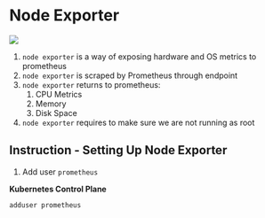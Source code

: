 # Node Exporter

<img src="https://user-images.githubusercontent.com/6856382/222939962-19f24cec-375c-45f0-842f-e5319d92fea4.png">

1. `node exporter` is a way of exposing hardware and OS metrics to prometheus
2. `node exporter` is scraped by Prometheus through endpoint
3. `node exporter` returns to prometheus:
    1. CPU Metrics
    2. Memory
    3. Disk Space
4. `node exporter` requires to make sure we are not running as root


## Instruction - Setting Up Node Exporter

1. Add user `prometheus`

**Kubernetes Control Plane**
```
adduser prometheus
```
#
